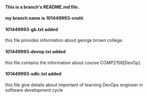 #### This is a branch's README.md file . 
 #### my branch name is 101449993-vrutti

#### 101449993-gb.txt added 
 this file provides information about george brown college.

#### 101449993-devop.txt added
 this file contains the information about course COMP2156[DevOp]. 

#### 101449993-sdlc.txt added
 this file give details about important of learning DevOps engineer in software development cycle
